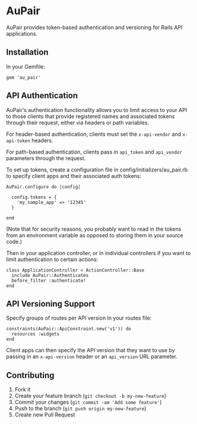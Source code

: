 # AuPair

AuPair provides token-based authentication and versioning for Rails API applications.

## Installation

In your Gemfile:

    gem 'au_pair'

## API Authentication

AuPair's authentication functionality allows you to limit access to your API to those clients that provide
registered names and associated tokens through their request, either via headers or path variables.

For header-based authentication, clients must set the `x-api-vendor` and `x-api-token` headers.

For path-based authentication, clients pass in `api_token` and `api_vendor` parameters through the request. 

To set up tokens, create a configuration file in config/initializers/au_pair.rb to specify client apps and their associated auth tokens:

    AuPair.configure do |config|

      config.tokens = {
        'my_sample_app' => '12345'
      }

    end

(Note that for security reasons, you probably want to read in the tokens from an environment variable as opposed to storing
them in your source code.)

Then in your application controller, or in individual controllers if you want to limit authentication to certain actions:

    class ApplicationController < ActionController::Base
      include AuPair::Authenticates
      before_filter :authenticate!
    end

## API Versioning Support

Specify groups of routes per API version In your routes file:

    constraints(AuPair::ApiConstraint.new('v1')) do
      resources :widgets
    end

Client apps can then specify the API version that they want to use by passing in an `x-api-version` header or an `api_version` URL parameter.
 
## Contributing

1. Fork it
2. Create your feature branch (`git checkout -b my-new-feature`)
3. Commit your changes (`git commit -am 'Add some feature'`)
4. Push to the branch (`git push origin my-new-feature`)
5. Create new Pull Request
